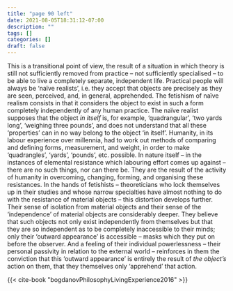 ```yaml
---
title: "page 90 left"
date: 2021-08-05T18:31:12-07:00
description: ""
tags: []
categories: []
draft: false
---
```


This is a transitional point of view, the result of a situation in which theory
is still not sufficiently removed from practice – not sufficiently specialised –
to be able to live a completely separate, independent life. Practical people will
always be ‘naïve realists’, i.e. they accept that objects are precisely as they are
seen, perceived, and, in general, apprehended. The fetishism of naïve realism
consists in that it considers the object to exist in such a form completely independently of any human practice. The naïve realist supposes that the object *in
itself* is, for example, ‘quadrangular’, ‘two yards long’, ‘weighing three pounds’,
and does not understand that all these ‘properties’ can in no way belong to
the object ‘in itself’. Humanity, in its labour experience over millennia, had
to work out methods of comparing and defining forms, measurement, and
weight, in order to make ‘quadrangles’, ‘yards’, ‘pounds’, etc. possible. In nature
itself – in the instances of elemental resistance which labouring effort comes
up against – there are no such things, nor can there be. They are the result
of the activity of humanity in overcoming, changing, forming, and organising
these resistances. In the hands of fetishists – theoreticians who lock themselves
up in their studies and whose narrow specialties have almost nothing to do
with the resistance of material objects – this distortion develops further. Their
sense of isolation from material objects and their sense of the ‘independence’
of material objects are considerably deeper. They believe that such objects not
only exist independently from themselves but that they are so independent
as to be completely inaccessible to their minds; only their ‘outward appearance’ is accessible – masks which they put on before the observer. And a feeling
of their individual powerlessness – their personal passivity in relation to the
external world – reinforces in them the conviction that this ‘outward appearance’ is entirely the result of *the object’s* action on them, that they themselves
only ‘apprehend’ that action.

{{< cite-book "bogdanovPhilosophyLivingExperience2016" >}}